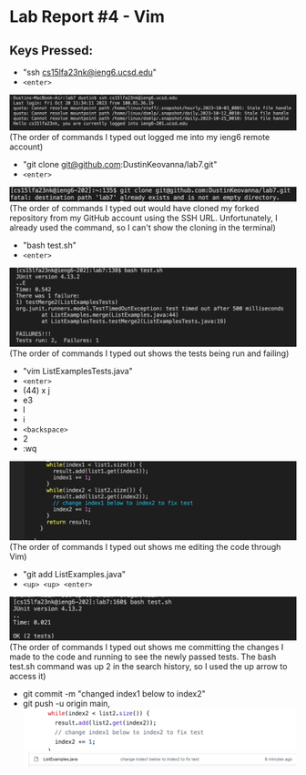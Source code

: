 # Lab Report #4 - Vim

## Keys Pressed:
* "ssh cs15lfa23nk@ieng6.ucsd.edu" 
* ```<enter>```
  
![Image](lab4img1.png)
(The order of commands I typed out logged me into my ieng6 remote account)

* "git clone git@github.com:DustinKeovanna/lab7.git" 
* ```<enter>```

![Image](lab4img2.png)
(The order of commands I typed out would have cloned my forked repository from my GitHub account using the SSH URL. Unfortunately, I already used the command, so I can't show the cloning in the terminal) 

* "bash test.sh" 
* ```<enter>```

![Image](lab4img3.png)
(The order of commands I typed out shows the tests being run and failing)

* "vim ListExamplesTests.java"
*  ```<enter>```
* (44) x j
* e3
* l 
* i 
* ```<backspace>``` 
* 2 
* :wq

![Image](lab4img4.png)
(The order of commands I typed out shows me editing the code through Vim)

* "git add ListExamples.java"
* ```<up> <up> <enter>``` 

![Image](lab4img5.png)
(The order of commands I typed out shows me committing the changes I made to the code and running to see the newly passed tests. The bash test.sh command was up 2 in the search history, so I used the up arrow to access it)
 
* git commit -m "changed index1 below to index2" 
* git push -u origin main,
![Image](lab4img6.png) ![Image](lab4img7.png)
